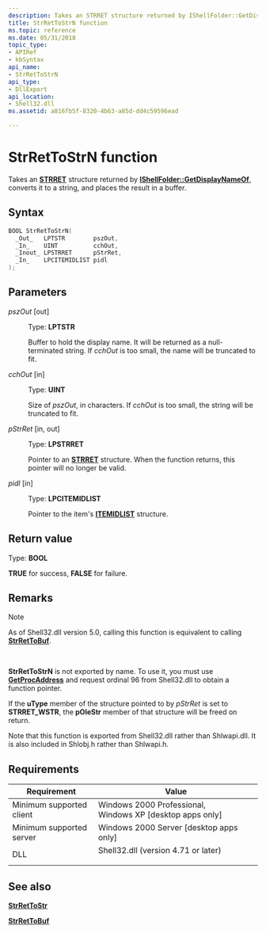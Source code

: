 ```yaml
---
description: Takes an STRRET structure returned by IShellFolder::GetDisplayNameOf, converts it to a string, and places the result in a buffer.
title: StrRetToStrN function
ms.topic: reference
ms.date: 05/31/2018
topic_type: 
- APIRef
- kbSyntax
api_name: 
- StrRetToStrN
api_type: 
- DllExport
api_location: 
- Shell32.dll
ms.assetid: a816fb5f-8320-4b63-a85d-dd4c59596ead

---
```


# StrRetToStrN function

Takes an [**STRRET**](/windows/desktop/api/Shtypes/ns-shtypes-strret) structure returned by [**IShellFolder::GetDisplayNameOf**](/windows/desktop/api/shobjidl_core/nf-shobjidl_core-ishellfolder-getdisplaynameof), converts it to a string, and places the result in a buffer.

## Syntax


```C++
BOOL StrRetToStrN(
  _Out_   LPTSTR        pszOut,
  _In_    UINT          cchOut,
  _Inout_ LPSTRRET      pStrRet,
  _In_    LPCITEMIDLIST pidl
);
```



## Parameters

<dl> <dt>

*pszOut* \[out\]
</dt> <dd>

Type: **LPTSTR**

Buffer to hold the display name. It will be returned as a null-terminated string. If *cchOut* is too small, the name will be truncated to fit.

</dd> <dt>

*cchOut* \[in\]
</dt> <dd>

Type: **UINT**

Size of *pszOut*, in characters. If *cchOut* is too small, the string will be truncated to fit.

</dd> <dt>

*pStrRet* \[in, out\]
</dt> <dd>

Type: **LPSTRRET**

Pointer to an [**STRRET**](/windows/desktop/api/Shtypes/ns-shtypes-strret) structure. When the function returns, this pointer will no longer be valid.

</dd> <dt>

*pidl* \[in\]
</dt> <dd>

Type: **LPCITEMIDLIST**

Pointer to the item's [**ITEMIDLIST**](/windows/desktop/api/Shtypes/ns-shtypes-itemidlist) structure.

</dd> </dl>

## Return value

Type: **BOOL**

**TRUE** for success, **FALSE** for failure.

## Remarks

> [!Note]  
> As of Shell32.dll version 5.0, calling this function is equivalent to calling [**StrRetToBuf**](/windows/desktop/api/Shlwapi/nf-shlwapi-strrettobufa).

 

**StrRetToStrN** is not exported by name. To use it, you must use [**GetProcAddress**](/windows/win32/api/libloaderapi/nf-libloaderapi-getprocaddress) and request ordinal 96 from Shell32.dll to obtain a function pointer.

If the **uType** member of the structure pointed to by *pStrRet* is set to **STRRET\_WSTR**, the **pOleStr** member of that structure will be freed on return.

Note that this function is exported from Shell32.dll rather than Shlwapi.dll. It is also included in Shlobj.h rather than Shlwapi.h.

## Requirements



| Requirement | Value |
|-------------------------------------|----------------------------------------------------------------------------------------------------------------|
| Minimum supported client<br/> | Windows 2000 Professional, Windows XP \[desktop apps only\]<br/>                                         |
| Minimum supported server<br/> | Windows 2000 Server \[desktop apps only\]<br/>                                                           |
| DLL<br/>                      | <dl> <dt>Shell32.dll (version 4.71 or later)</dt> </dl> |



## See also

<dl> <dt>

[**StrRetToStr**](/windows/desktop/api/Shlwapi/nf-shlwapi-strrettostra)
</dt> <dt>

[**StrRetToBuf**](/windows/desktop/api/Shlwapi/nf-shlwapi-strrettobufa)
</dt> </dl>

 

 
